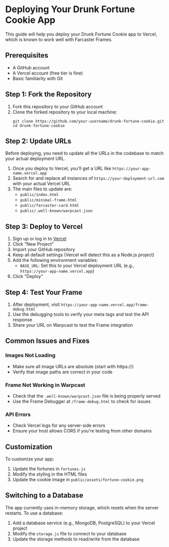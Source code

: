 # Deploying Your Drunk Fortune Cookie App

This guide will help you deploy your Drunk Fortune Cookie app to Vercel, which is known to work well with Farcaster Frames.

## Prerequisites

- A GitHub account
- A Vercel account (free tier is fine)
- Basic familiarity with Git

## Step 1: Fork the Repository

1. Fork this repository to your GitHub account
2. Clone the forked repository to your local machine:
   ```
   git clone https://github.com/your-username/drunk-fortune-cookie.git
   cd drunk-fortune-cookie
   ```

## Step 2: Update URLs

Before deploying, you need to update all the URLs in the codebase to match your actual deployment URL.

1. Once you deploy to Vercel, you'll get a URL like `https://your-app-name.vercel.app`
2. Search for and replace all instances of `https://your-deployment-url.com` with your actual Vercel URL
3. The main files to update are:
   - `public/index.html`
   - `public/minimal-frame.html`
   - `public/farcaster-card.html`
   - `public/.well-known/warpcast.json`

## Step 3: Deploy to Vercel

1. Sign up or log in to [Vercel](https://vercel.com)
2. Click "New Project"
3. Import your GitHub repository
4. Keep all default settings (Vercel will detect this as a Node.js project)
5. Add the following environment variables:
   - `BASE_URL`: Set this to your Vercel deployment URL (e.g., `https://your-app-name.vercel.app`)
6. Click "Deploy"

## Step 4: Test Your Frame

1. After deployment, visit `https://your-app-name.vercel.app/frame-debug.html`
2. Use the debugging tools to verify your meta tags and test the API response
3. Share your URL on Warpcast to test the Frame integration

## Common Issues and Fixes

### Images Not Loading

- Make sure all image URLs are absolute (start with https://)
- Verify that image paths are correct in your code

### Frame Not Working in Warpcast

- Check that the `.well-known/warpcast.json` file is being properly served
- Use the Frame Debugger at `/frame-debug.html` to check for issues

### API Errors

- Check Vercel logs for any server-side errors
- Ensure your host allows CORS if you're testing from other domains

## Customization

To customize your app:

1. Update the fortunes in `fortunes.js`
2. Modify the styling in the HTML files
3. Update the cookie image in `public/assets/fortune-cookie.png`

## Switching to a Database

The app currently uses in-memory storage, which resets when the server restarts. To use a database:

1. Add a database service (e.g., MongoDB, PostgreSQL) to your Vercel project
2. Modify the `storage.js` file to connect to your database
3. Update the storage methods to read/write from the database